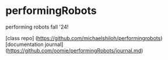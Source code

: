 # performingRobots
performing robots fall '24!

[class repo] (https://github.com/michaelshiloh/performingrobots)
[documentation journal] (https://github.com/oomie/performingRobots/journal.md)

